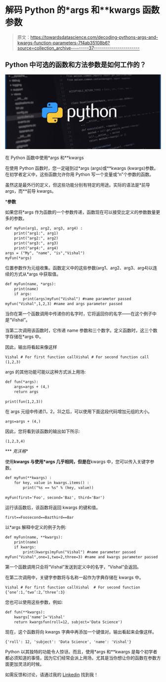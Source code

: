# 解码 Python 的*args 和**kwargs 函数参数

> 原文：<https://towardsdatascience.com/decoding-pythons-args-and-kwargs-function-parameters-7f4ab35108b6?source=collection_archive---------37----------------------->

## Python 中可选的函数和方法参数是如何工作的？

![](img/1b39a39bddd92e15720f9196754f5f63.png)

在 Python 函数中使用*args 和**kwargs

在使用 Python 函数时，您一定碰到过*args (args)或**kwargs (kwargs)参数。在初学者定义中，这些函数允许你用 Python 写一个变量或“n”个参数的函数。

虽然这是最外行的定义，但这些功能分别有特定的用途。实际的语法是*前导 args，而**前导 kwargs。

***参数**

如果您将*args 作为函数的一个参数传递，函数现在可以接受比定义的参数数量更多的参数。

```
def myFun(arg1, arg2, arg3, arg4) :
    print("arg1:", arg1)
    print("arg2:", arg2)
    print("arg3:", arg3)
    print("arg4:", arg4) 
args = ("My", "name", "is","Vishal")
myFun(*args)
```

位置参数作为元组收集。函数定义中的这些参数(arg1、arg2、arg3、arg4)以连续的方式从*args 中获取值。

```
def myFun(name, *args):
    print(name)
    if args:
        print(args)myFun("Vishal") #name parameter passed
myFun("Vishal",1,2,3) #name and args parameter passed
```

当你在第一个函数调用中传递你的名字时，它将返回你的名字——在这个例子中是“Vishal”。

当第二次调用该函数时，它传递 name 参数和三个数字。定义函数时，这三个数字存储在*args 中。

因此，输出将看起来像这样

```
Vishal # For first function callVishal # For second function call
(1,2,3)
```

args 的其他功能可能以这种方式派上用场:

```
def fun(*args):
    args=args + (4,)
    return args

print(fun(1,2,3))
```

在 args 元组中传递(1，2，3)之后，可以使用下面这段代码增加元组的大小。

```
args=args + (4,)
```

因此，您将看到该函数的输出如下所示:

```
(1,2,3,4)
```

*** *克沃格**

使用**kwargs 与使用*args 几乎相同，但是在**kwargs 中，您可以传入关键字参数。

```
def myFun(**kwargs) :
    for key, value in kwargs.items() :
        print("%s == %s" % (key, value))

myFun(first='Foo', second='Baz', third='Bar')
```

运行该函数后，该函数将返回 kwargs 的键和值。

```
first==Foosecond==Bazthird==Bar
```

以*args 解释中定义的例子为例:

```
def myFun(name, **kwargs):
    print(name)
    if kwargs:
        print(kwargs)myFun("Vishal") #name parameter passed
myFun("Vishal",one=1,two=2,three=3) #name and kwargs parameter passed
```

第一个函数调用只会将“Vishal”发送到定义中的名字，“Vishal”会返回。

在第二次调用中，关键字参数将与名称一起作为字典存储在 kwargs 中。

```
Vishal # For first function callVishal  # For second function
{‘one’:1,’two’:2,’three’:3}
```

您也可以使用这些参数，例如:

```
def fun(**kwargs):
    kwargs['name']='Vishal'
    return kwargsfun(roll=12, subject='Data Science')
```

现在，这个函数将向 kwargs 字典中再添加一个键值对。输出看起来会像这样。

```
{'roll': 12, 'subject': 'Data Science', 'name': 'Vishal'}
```

Python 以其独特的功能令人惊讶。而且，使用*args 和**kwargs 是每个初学者都必须知道的事情，因为它们经常会派上用场，尤其是当你想让你的函数在参数方面更加灵活的时候。

如需反馈和讨论，请通过我的 [Linkedin](https://www.linkedin.com/in/vishal-sharma-239965140/) 找到我！